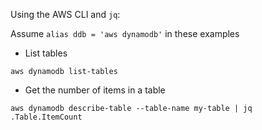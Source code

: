 Using the AWS CLI and `jq`:

Assume `alias ddb = 'aws dynamodb'` in these examples

*  List tables
```
aws dynamodb list-tables
```
* Get the number of items in a table
```
aws dynamodb describe-table --table-name my-table | jq .Table.ItemCount
```
